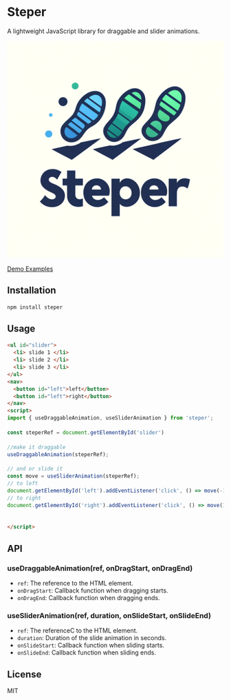 # Steper

A lightweight JavaScript library for draggable and slider animations.

![steper](./demo/public/logo_proposal.webp)

[Demo Examples](https://steper.netlify.app/)

## Installation

```bash
npm install steper
```

## Usage

````html
<ul id="slider">
  <li> slide 1 </li>
  <li> slide 2 </li>
  <li> slide 3 </li>
</ul>
<nav>
  <button id="left">left</button>
  <button id="left">right</button>
</nav>
<script>
import { useDraggableAnimation, useSliderAnimation } from 'steper';

const steperRef = document.getElementById('slider')

//make it draggable
useDraggableAnimation(steperRef);

// and or slide it
const move = useSliderAnimation(steperRef);
// to left
document.getElementById('left').addEventListener('click', () => move(-1))
// to right
document.getElementById('right').addEventListener('click', () => move(1))


</script>
````


## API

### useDraggableAnimation(ref, onDragStart, onDragEnd)
* `ref`: The reference to the HTML element.
* `onDragStart`: Callback function when dragging starts.
* `onDragEnd`: Callback function when dragging ends.

### useSliderAnimation(ref, duration, onSlideStart, onSlideEnd)
* `ref`: The referenceC to the HTML element.
* `duration`: Duration of the slide animation in seconds.
* `onSlideStart`: Callback function when sliding starts.
* `onSlideEnd`: Callback function when sliding ends.

## License

MIT